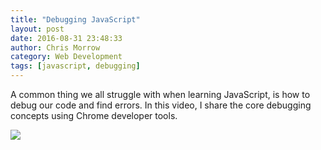 ```yaml
---
title: "Debugging JavaScript"
layout: post
date: 2016-08-31 23:48:33
author: Chris Morrow
category: Web Development
tags: [javascript, debugging]
---
```


A common thing we all struggle with when learning JavaScript, is how to debug our code and find errors. In this video, I share the core debugging concepts using Chrome developer tools. 

<a href="https://youtu.be/-q1z8BPFItw" title="Debugging JavaScript" target="_blank"><img src="https://i.ytimg.com/vi/-q1z8BPFItw/hqdefault.jpg?custom=true&w=336&h=188&stc=true&jpg444=true&jpgq=90&sp=68&sigh=QVgPLdM8MUqljkun8gsjzOZ5rfk" />